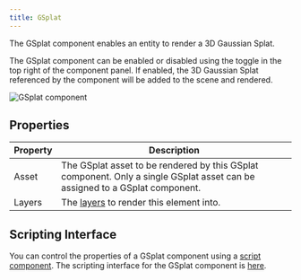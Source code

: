 ```yaml
---
title: GSplat
---
```


The GSplat component enables an entity to render a 3D Gaussian Splat.

The GSplat component can be enabled or disabled using the toggle in the top right of the component panel. If enabled, the 3D Gaussian Splat referenced by the component will be added to the scene and rendered.

![GSplat component](/img/user-manual/scenes/components/component-gsplat.png)

## Properties

| Property | Description |
|----------|-------------|
| Asset    | The GSplat asset to be rendered by this GSplat component. Only a single GSplat asset can be assigned to a GSplat component. |
| Layers   | The [layers](/user-manual/graphics/layers) to render this element into. |

## Scripting Interface

You can control the properties of a GSplat component using a [script component](/user-manual/scenes/components/script). The scripting interface for the GSplat component is [here](https://manual.oasisserver.link/engine/classes/GSplatComponent.html).
